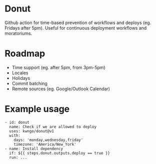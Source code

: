 # Donut
Github action for time-based prevention of workflows and deploys (eg. Fridays after 5pm). Useful for continuous deployment workflows and moratoriums.

# Roadmap
- Time support (eg. after 5pm, from 3pm-5pm)
- Locales
- Holidays
- Commit batching
- Remote sources (eg. Google/Outlook Calendar)

# Example usage
```
- id: donut
  name: Check if we are allowed to deploy
  uses: kwngo/donut@v1
  with:
    days: 'monday,wednesday,friday'
    timezone: 'America/New_York'
- name: Install dependency
  if: ${{ steps.donut.outputs.deploy == true }}
  run: ...
```

